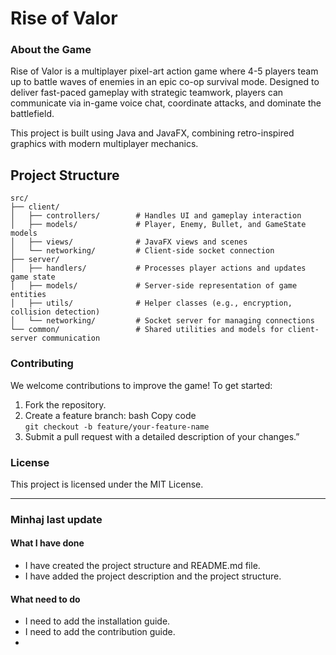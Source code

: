 # Rise of Valor
### **About the Game**
Rise of Valor is a multiplayer pixel-art action game where 4-5 players team up to battle waves of enemies in an epic co-op survival mode. Designed to deliver fast-paced gameplay with strategic teamwork, players can communicate via in-game voice chat, coordinate attacks, and dominate the battlefield.

This project is built using Java and JavaFX, combining retro-inspired graphics with modern multiplayer mechanics.




## **Project Structure**
````
src/
├── client/
│   ├── controllers/        # Handles UI and gameplay interaction
│   ├── models/             # Player, Enemy, Bullet, and GameState models
│   ├── views/              # JavaFX views and scenes
│   └── networking/         # Client-side socket connection
├── server/
│   ├── handlers/           # Processes player actions and updates game state
│   ├── models/             # Server-side representation of game entities
│   ├── utils/              # Helper classes (e.g., encryption, collision detection)
│   └── networking/         # Socket server for managing connections
└── common/                 # Shared utilities and models for client-server communication
````

### **Contributing**
We welcome contributions to improve the game! 
To get started: 
1. Fork the repository. 
2. Create a feature branch: bash Copy code <br>`git checkout -b feature/your-feature-name`
3. Submit a pull request with a detailed description of your changes.”


### **License**
This project is licensed under the MIT License.

---
### **Minhaj last update** 
#### What I have done
- I have created the project structure and README.md file.
- I have added the project description and the project structure.

#### What need to do
- I need to add the installation guide.
- I need to add the contribution guide.
- 
